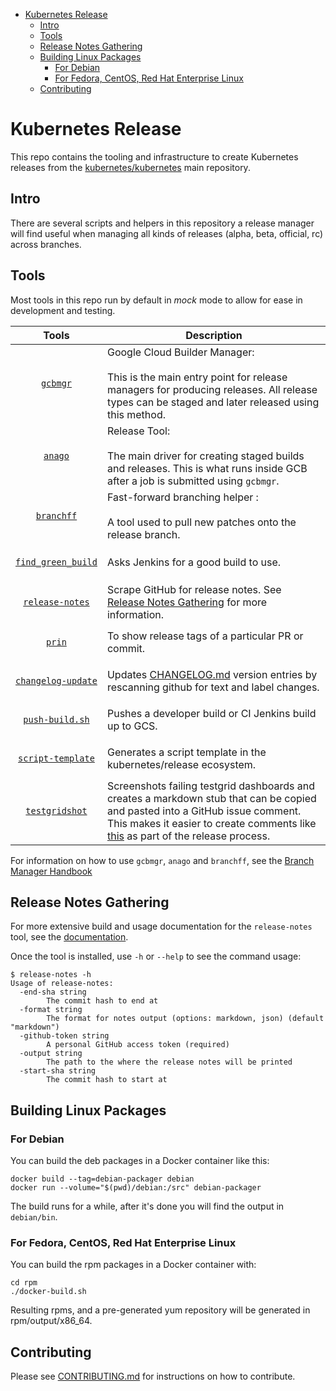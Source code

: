 <!-- BEGIN MUNGE: GENERATED_TOC -->
- [Kubernetes Release](#kubernetes-release)
  - [Intro](#intro)
  - [Tools](#tools)
  - [Release Notes Gathering](#release-notes-gathering)
  - [Building Linux Packages](#building-linux-packages)
    - [For Debian](#for-debian)
    - [For Fedora, CentOS, Red Hat Enterprise Linux](#for-fedora-centos-red-hat-enterprise-linux)
  - [Contributing](#contributing)
<!-- END MUNGE: GENERATED_TOC -->

# Kubernetes Release

This repo contains the tooling and infrastructure to create Kubernetes releases from the [kubernetes/kubernetes](https://github.com/kubernetes/kubernetes) main repository.

## Intro

There are several scripts and helpers in this repository a release
manager will find useful when managing all kinds of releases (alpha,
beta, official, rc) across branches.

## Tools

Most tools in this repo run by default in *mock* mode to allow for ease in
development and testing.

Tools | Description
 :---: | --
[`gcbmgr`](https://github.com/kubernetes/release/blob/master/gcbmgr) | Google Cloud Builder Manager: <br/><br/> This is the main entry point for release managers for producing releases. All release types can be staged and later released using this method.
[`anago`](https://github.com/kubernetes/release/blob/master/anago) | Release Tool: <br/><br/> The main driver for creating staged builds and releases. This is what runs inside GCB after a job is submitted using `gcbmgr`.
[`branchff`](https://github.com/kubernetes/release/blob/master/branchff) | Fast-forward branching helper : <br/><br/> A tool used to pull new patches onto the release branch.
<br/> [`find_green_build`](https://github.com/kubernetes/release/blob/master/find_green_build) <br/><br/> | Asks Jenkins for a good build to use.
<br/> [`release-notes`](https://github.com/kubernetes/release/blob/master/cmd/release-notes) <br/><br/> | Scrape GitHub for release notes. See [Release Notes Gathering](#release-notes-gathering) for more information.
<br/> [`prin`](https://github.com/kubernetes/release/blob/master/prin) <br/><br/> | To show release tags of a particular PR or commit.
<br/> [`changelog-update`](https://github.com/kubernetes/release/blob/master/changelog-update) <br/><br/> | Updates [CHANGELOG.md](https://github.com/kubernetes/kubernetes/blob/master/CHANGELOG.md) version entries by rescanning github for text and label changes.
<br/> [`push-build.sh`](https://github.com/kubernetes/release/blob/master/push-build.sh) <br/><br/> | Pushes a developer build or CI Jenkins build up to GCS.
<br/> [`script-template`](https://github.com/kubernetes/release/blob/master/script-template) <br/><br/> | Generates a script template in the kubernetes/release ecosystem.
[`testgridshot`](https://github.com/kubernetes/release/blob/master/testgridshot) | Screenshots failing testgrid dashboards and creates a markdown stub that can be copied and pasted into a GitHub issue comment.<br/>This makes it easier to create comments like [this](https://github.com/kubernetes/sig-release/issues/756#issuecomment-520721968) as part of the release process.

For information on how to use `gcbmgr`, `anago` and `branchff`, see the [Branch Manager Handbook](https://git.k8s.io/sig-release/release-engineering/role-handbooks/branch-manager.md)

## Release Notes Gathering

For more extensive build and usage documentation for the `release-notes` tool, see the [documentation](./cmd/release-notes/README.md).

Once the tool is installed, use `-h` or `--help` to see the command usage:

```
$ release-notes -h
Usage of release-notes:
  -end-sha string
        The commit hash to end at
  -format string
        The format for notes output (options: markdown, json) (default "markdown")
  -github-token string
        A personal GitHub access token (required)
  -output string
        The path to the where the release notes will be printed
  -start-sha string
        The commit hash to start at
```

## Building Linux Packages

### For Debian

You can build the deb packages in a Docker container like this:
```
docker build --tag=debian-packager debian
docker run --volume="$(pwd)/debian:/src" debian-packager
```

The build runs for a while, after it's done you will find the output in `debian/bin`.

### For Fedora, CentOS, Red Hat Enterprise Linux

You can build the rpm packages in a Docker container with:

```
cd rpm
./docker-build.sh
```

Resulting rpms, and a pre-generated yum repository will be generated in rpm/output/x86_64.

## Contributing

Please see [CONTRIBUTING.md](CONTRIBUTING.md) for instructions on how to contribute.
